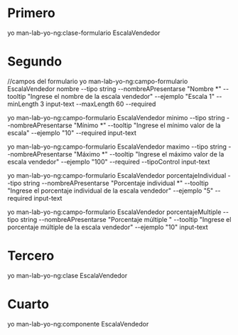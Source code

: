 # Primero
yo man-lab-yo-ng:clase-formulario EscalaVendedor
# Segundo
//campos del formulario
yo man-lab-yo-ng:campo-formulario EscalaVendedor nombre --tipo string --nombreAPresentarse "Nombre *" --tooltip "Ingrese el nombre de la escala vendedor" --ejemplo "Escala 1" --minLength 3   input-text --maxLength 60 --required

yo man-lab-yo-ng:campo-formulario EscalaVendedor minimo --tipo string --nombreAPresentarse "Mínimo *" --tooltip "Ingrese el mínimo valor de la escala" --ejemplo "10" --required input-text 

yo man-lab-yo-ng:campo-formulario EscalaVendedor maximo --tipo string --nombreAPresentarse "Máximo *" --tooltip "Ingrese el máximo valor de la escala vendedor" --ejemplo "100" --required --tipoControl input-text 

yo man-lab-yo-ng:campo-formulario EscalaVendedor porcentajeIndividual --tipo string --nombreAPresentarse "Porcentaje individual *" --tooltip "Ingrese el porcentaje individual de la escala vendedor" --ejemplo "5" --required input-text 

yo man-lab-yo-ng:campo-formulario EscalaVendedor porcentajeMultiple --tipo string --nombreAPresentarse "Porcentaje múltiple " --tooltip "Ingrese el porcentaje múltiple de la escala vendedor" --ejemplo "10" input-text 
# Tercero

yo man-lab-yo-ng:clase EscalaVendedor

# Cuarto 

yo man-lab-yo-ng:componente EscalaVendedor
